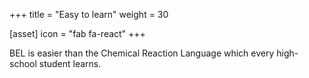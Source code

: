 +++
title = "Easy to learn"
weight = 30

[asset]
  icon = "fab fa-react"
+++

BEL is easier than the Chemical Reaction Language which every high-school student learns.
